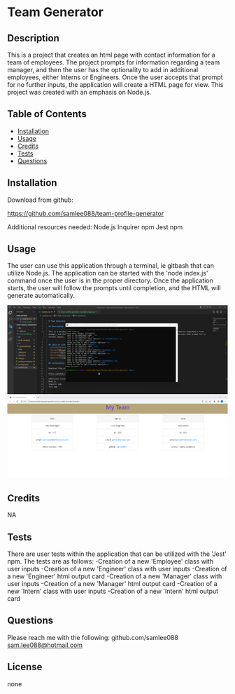 
  # Team Generator

  ## Description

  This is a project that creates an html page with contact information for a team of employees. The project prompts for information regarding a team manager, and then the user has the optionality to add in additional employees, either Interns or Engineers. Once the user accepts that prompt for no further inputs, the application will create a HTML page for view. This project was created with an emphasis on Node.js. 


  ## Table of Contents
  - [Installation](#Installation)
  - [Usage](#Usage)
  - [Credits](#Credits)
  - [Tests](#Tests)
  - [Questions](#Questions)

  ## Installation

  Download from github:

  https://github.com/samlee088/team-profile-generator

  Additional resources needed:
  Node.js
  Inquirer npm
  Jest npm


  ## Usage

  The user can use this application through a terminal, ie gitbash that can utilize Node.js. The application can be started with the 'node index.js' command once the user is in the proper directory. Once the application starts, the user will follow the prompts until completion, and the HTML will generate automatically. 

![example screenshot of the final product with example data ran through github](./dist/team-profile-generator-example-page-2.png)
![example screenshot of the final product with example data html viewpage](./dist/team-profile-generator-example-page.png)


  ## Credits

  NA


  ## Tests

  There are user tests within the application that can be utilized with the 'Jest' npm. The tests are as follows:
  -Creation of a new 'Employee' class with user inputs
  -Creation of a new 'Engineer' class with user inputs
  -Creation of a new 'Engineer' html output card
  -Creation of a new 'Manager' class with user inputs
  -Creation of a new 'Manager' html output card
  -Creation of a new 'Intern' class with user inputs
  -Creation of a new 'Intern' html output card


  ## Questions

  Please reach me with the following:
  github.com/samlee088
  sam.lee088@hotmail.com


  ## License

  none
 
